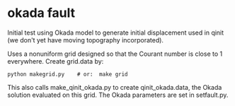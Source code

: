 
# okada fault

Initial test using Okada model to generate initial displacement
used in qinit (we don't yet have moving topography incorporated).

Uses a nonuniform grid designed so that the Courant number is close to 1
everywhere.  Create grid.data by:

    python makegrid.py    # or:  make grid

This also calls make_qinit_okada.py to create qinit_okada.data, the Okada
solution evaluated on this grid.  The Okada parameters are set in 
setfault.py.


